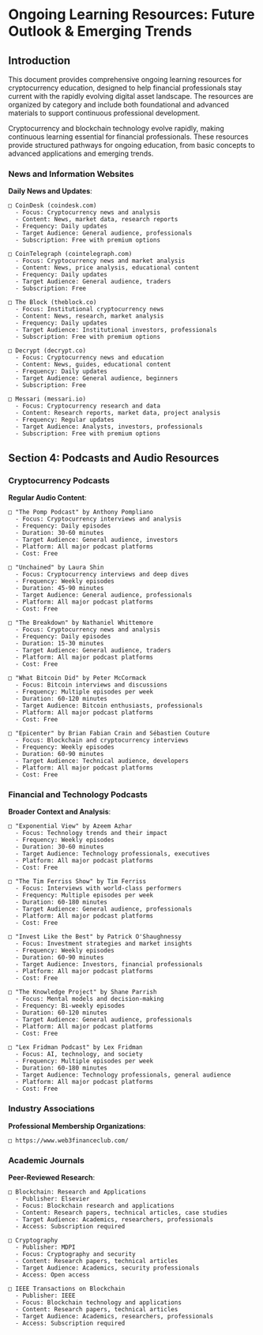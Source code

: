 # Ongoing Learning Resources: Future Outlook & Emerging Trends

## Introduction

This document provides comprehensive ongoing learning resources for cryptocurrency education, designed to help financial professionals stay current with the rapidly evolving digital asset landscape. The resources are organized by category and include both foundational and advanced materials to support continuous professional development.

Cryptocurrency and blockchain technology evolve rapidly, making continuous learning essential for financial professionals. These resources provide structured pathways for ongoing education, from basic concepts to advanced applications and emerging trends.

### News and Information Websites
**Daily News and Updates**:
```
□ CoinDesk (coindesk.com)
  - Focus: Cryptocurrency news and analysis
  - Content: News, market data, research reports
  - Frequency: Daily updates
  - Target Audience: General audience, professionals
  - Subscription: Free with premium options

□ CoinTelegraph (cointelegraph.com)
  - Focus: Cryptocurrency news and market analysis
  - Content: News, price analysis, educational content
  - Frequency: Daily updates
  - Target Audience: General audience, traders
  - Subscription: Free

□ The Block (theblock.co)
  - Focus: Institutional cryptocurrency news
  - Content: News, research, market analysis
  - Frequency: Daily updates
  - Target Audience: Institutional investors, professionals
  - Subscription: Free with premium options

□ Decrypt (decrypt.co)
  - Focus: Cryptocurrency news and education
  - Content: News, guides, educational content
  - Frequency: Daily updates
  - Target Audience: General audience, beginners
  - Subscription: Free

□ Messari (messari.io)
  - Focus: Cryptocurrency research and data
  - Content: Research reports, market data, project analysis
  - Frequency: Regular updates
  - Target Audience: Analysts, investors, professionals
  - Subscription: Free with premium options
```

## Section 4: Podcasts and Audio Resources
### Cryptocurrency Podcasts

**Regular Audio Content**:
```
□ "The Pomp Podcast" by Anthony Pompliano
  - Focus: Cryptocurrency interviews and analysis
  - Frequency: Daily episodes
  - Duration: 30-60 minutes
  - Target Audience: General audience, investors
  - Platform: All major podcast platforms
  - Cost: Free

□ "Unchained" by Laura Shin
  - Focus: Cryptocurrency interviews and deep dives
  - Frequency: Weekly episodes
  - Duration: 45-90 minutes
  - Target Audience: General audience, professionals
  - Platform: All major podcast platforms
  - Cost: Free

□ "The Breakdown" by Nathaniel Whittemore
  - Focus: Cryptocurrency news and analysis
  - Frequency: Daily episodes
  - Duration: 15-30 minutes
  - Target Audience: General audience, traders
  - Platform: All major podcast platforms
  - Cost: Free

□ "What Bitcoin Did" by Peter McCormack
  - Focus: Bitcoin interviews and discussions
  - Frequency: Multiple episodes per week
  - Duration: 60-120 minutes
  - Target Audience: Bitcoin enthusiasts, professionals
  - Platform: All major podcast platforms
  - Cost: Free

□ "Epicenter" by Brian Fabian Crain and Sébastien Couture
  - Focus: Blockchain and cryptocurrency interviews
  - Frequency: Weekly episodes
  - Duration: 60-90 minutes
  - Target Audience: Technical audience, developers
  - Platform: All major podcast platforms
  - Cost: Free
```

### Financial and Technology Podcasts

**Broader Context and Analysis**:
```
□ "Exponential View" by Azeem Azhar
  - Focus: Technology trends and their impact
  - Frequency: Weekly episodes
  - Duration: 30-60 minutes
  - Target Audience: Technology professionals, executives
  - Platform: All major podcast platforms
  - Cost: Free

□ "The Tim Ferriss Show" by Tim Ferriss
  - Focus: Interviews with world-class performers
  - Frequency: Multiple episodes per week
  - Duration: 60-180 minutes
  - Target Audience: General audience, professionals
  - Platform: All major podcast platforms
  - Cost: Free

□ "Invest Like the Best" by Patrick O'Shaughnessy
  - Focus: Investment strategies and market insights
  - Frequency: Weekly episodes
  - Duration: 60-90 minutes
  - Target Audience: Investors, financial professionals
  - Platform: All major podcast platforms
  - Cost: Free

□ "The Knowledge Project" by Shane Parrish
  - Focus: Mental models and decision-making
  - Frequency: Bi-weekly episodes
  - Duration: 60-120 minutes
  - Target Audience: General audience, professionals
  - Platform: All major podcast platforms
  - Cost: Free

□ "Lex Fridman Podcast" by Lex Fridman
  - Focus: AI, technology, and society
  - Frequency: Multiple episodes per week
  - Duration: 60-180 minutes
  - Target Audience: Technology professionals, general audience
  - Platform: All major podcast platforms
  - Cost: Free
```

### Industry Associations

**Professional Membership Organizations**:
```
□ https://www.web3financeclub.com/
```
### Academic Journals

**Peer-Reviewed Research**:
```
□ Blockchain: Research and Applications
  - Publisher: Elsevier
  - Focus: Blockchain research and applications
  - Content: Research papers, technical articles, case studies
  - Target Audience: Academics, researchers, professionals
  - Access: Subscription required

□ Cryptography
  - Publisher: MDPI
  - Focus: Cryptography and security
  - Content: Research papers, technical articles
  - Target Audience: Academics, security professionals
  - Access: Open access

□ IEEE Transactions on Blockchain
  - Publisher: IEEE
  - Focus: Blockchain technology and applications
  - Content: Research papers, technical articles
  - Target Audience: Academics, researchers, professionals
  - Access: Subscription required
```
